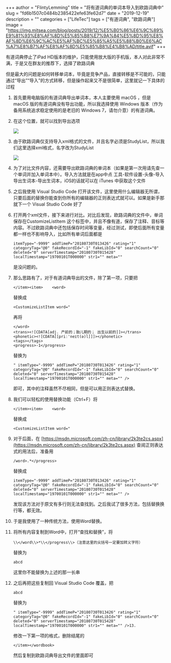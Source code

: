 +++
author = "FlintyLemming"
title = "将有道词典的单词本导入到欧路词典中"
slug = "fd6b1507c0484b2385422efe63fe62d7"
date = "2019-12-19"
description = ""
categories = ["LifeTec"]
tags = ["有道词典", "欧路词典"]
image = "https://img.mitsea.com/blog/posts/2019/12/%E5%B0%86%E6%9C%89%E9%81%93%E8%AF%8D%E5%85%B8%E7%9A%84%E5%8D%95%E8%AF%8D%E6%9C%AC%E5%AF%BC%E5%85%A5%E5%88%B0%E6%AC%A7%E8%B7%AF%E8%AF%8D%E5%85%B8%E4%B8%AD/title.avif"
+++

有道词典停止了iPad HD版本的维护，只能使用放大版的手机版，本人对此非常不满，于是又在群友的推荐下，选择了欧路词典

但是最大的问题是如何转移单词本，毕竟是竞争产品，直接转移是不可能的，只能通过“导出”“导入”的方式转移，但是操作起来又不是很简单，这里就记一下具体的过程

1. 首先要用电脑版的有道词典导出单词本，本人主要使用 macOS ，但是 macOS 版的有道词典没有导出功能，所以我选择使用 Windows 版本（作为备用系统追求稳定使用的是老旧的 Windows 7，请勿介意）的有道词典。
2. 在这个位置，就可以找到导出选项

    ![](https://img.mitsea.com/blog/posts/2019/12/%E5%B0%86%E6%9C%89%E9%81%93%E8%AF%8D%E5%85%B8%E7%9A%84%E5%8D%95%E8%AF%8D%E6%9C%AC%E5%AF%BC%E5%85%A5%E5%88%B0%E6%AC%A7%E8%B7%AF%E8%AF%8D%E5%85%B8%E4%B8%AD/1.avif)

3. 由于欧路词典仅支持导入xml格式的文件，并且名字必须是StudyList，所以我们这里选择xml格式，名字改为StudyList

    ![](https://img.mitsea.com/blog/posts/2019/12/%E5%B0%86%E6%9C%89%E9%81%93%E8%AF%8D%E5%85%B8%E7%9A%84%E5%8D%95%E8%AF%8D%E6%9C%AC%E5%AF%BC%E5%85%A5%E5%88%B0%E6%AC%A7%E8%B7%AF%E8%AF%8D%E5%85%B8%E4%B8%AD/2.avif)

4. 为了对比文件内容，还需要导出欧路词典的单词本（如果是第一次用请先查一个单词并加入单词本中）。导入方法就是在app中点 工具-软件设置-头像-导入导出生词本-导出生词本，iOS的话就可以在 iTunes 中获取这个文件
5. 之后我使用 Visual Studio Code 打开该文件，这里使用什么编辑器无所谓，只要后面的替换你能查到你所有的编辑器的正则表达式就可以。如果是新手那就下一个 Visual Studio Code 好了
6. 打开两个xml文件，接下来进行对比。对比后发现，欧路词典的文件中，单词保存在CustomizeListItem 这个标签中，并且不像有道，保存了注释、音标等内容。不过欧路词典中还包括保存时间等变量，经过测试，即使后面所有变量都一样也不影响导入，比如所有单词后面都是

    ```
    itemType="-9999" addTimeP="20180730T013426" rating="1" categoryTag="@0" fakeRecordId="-1" fakeLibId="0" searchCount="0" deleted="0" serverTimestamp="20180730T015428" localTimestamp="19700101T000000" str1="" meta=""
    ```

    是没问题的。

7. 那么思路有了，对于有道词典导出的文件，除了第一项，只要把

    ```
    </item><item>    <word>
    ```

    替换成

    ```
    <CustomizeListItem word="
    ```

    再将

    ```
    </word>
    <trans><![CDATA[adj. 产前的；胎儿期的； 出生以前的]]></trans>
    <phonetic><![CDATA[[priː'neɪt(ə)l]]]></phonetic>
    <tags></tags>
    <progress>-1</progress>
    ```

    替换为

    ```
    " itemType="-9999" addTimeP="20180730T013426" rating="1" categoryTag="@0" fakeRecordId="-1" fakeLibId="0" searchCount="0" deleted="0" serverTimestamp="20180730T015428" localTimestamp="19700101T000000" str1="" meta="" />
    ```

    即可，其中的注释虽然不尽相同，但是可以用正则表达式替换。

8. 我们可以轻松的使用替换功能（Ctrl+F）将

    ```
    </item><item>    <word>
    ```

    替换成

    ```
    <CustomizeListItem word="
    ```

9. 对于后面，在 [https://msdn.microsoft.com/zh-cn/library/2k3te2cs.aspx](https://msdn.microsoft.com/zh-cn/library/2k3te2cs.aspx) 查阅正则表达式的用法后，准备用

    ```
    /word>.*</progress>
    ```

    替换成

    ```
    itemType="-9999" addTimeP="20180730T013426" rating="1" categoryTag="@0" fakeRecordId="-1" fakeLibId="0" searchCount="0" deleted="0" serverTimestamp="20180730T015428" localTimestamp="19700101T000000" str1="" meta="" />
    ```

    发现该方法对于原文有多行则无法查找到。之后我试了很多方法，包括替换换行等，都无效。

10. 于是我使用了一种传统方法，使用Word替换。
11. 将所有内容复制到Word中，打开“查找和替换”，将

    ```
    \\</word\\>*\\</progress\\>（注意这里的尖括号一定要加转义字符）
    ```

    替换为

    ```
    abcd
    ```

    这里你不能替换为上述的那一长串

12. 之后再把这些复制回 Visual Studio Code 覆盖，把

    ```
    abcd
    ```

    替换为

    ```
    " itemType="-9999" addTimeP="20180730T013426" rating="1" categoryTag="@0" fakeRecordId="-1" fakeLibId="0" searchCount="0" deleted="0" serverTimestamp="20180730T015428" localTimestamp="19700101T000000" str1="" meta="" />13.
    ```

    修改一下第一项的格式，删除结尾的

    ```
    </item></wordbook>
    ```

    然后复制到欧路词典导出文件的<StudyLists>里面即可
